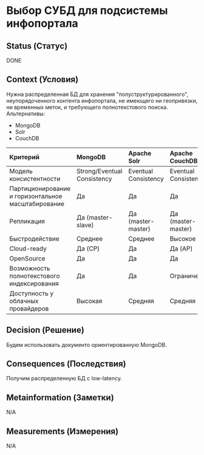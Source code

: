 # Выбор СУБД для подсистемы инфопортала

## Status (Статус)
DONE

## Context (Условия)
Нужна распределенная БД для хранения "полуструктурированного", неупорядоченного контента инфопортала, не имеющего ни геопривязки, ни временных меток, и требующего полнотекстового поиска. 
Альтернативы: 
- MongoDB
- Solr
- CouchDB

| Критерий                                           | MongoDB                     | Apache Solr          | Apache CouchDB          | 
|:---------------------------------------------------|:----------------------------|:---------------------|:------------------------|
| Модель консистентности                             | Strong/Eventual Consistency | Eventual Consistency | Eventual Consistency    |
| Партиционирование и горизонтальное масштабирование | Да                          | Да                   | Да                      |
| Репликация                                         | Да (master-slave)           | Да (master-master)   | Да (master-master)      |
| Быстродействие                                     | Среднее                     | Среднее              | Высокое                 |
| Cloud-ready                                        | Да (CP)                     | Да                   | Да (AP)                 |
| OpenSource                                         | Да                          | Да                   | Да                      |
| Возможность полнотекстового индексирования         | Да                          | Да                   | Ограничено              |
| Доступность у облачных провайдеров                 | Высокая                     | Средняя              | Средняя                 |


## Decision (Решение)
Будем использовать документо ориентированную MongoDB.

## Consequences (Последствия)
Получим распределенную БД с low-latency.

## Metainformation (Заметки)
N/A

## Measurements (Измерения)
N/A
